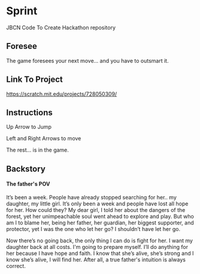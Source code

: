 # Sprint
JBCN Code To Create Hackathon repository 

## Foresee

The game foresees your next move... and you have to outsmart it.

## Link To Project 

https://scratch.mit.edu/projects/728050309/

## Instructions

Up Arrow to Jump

Left and Right Arrows to move

The rest... is in the game.

## Backstory

#### The father's POV

It’s been a week. People have already stopped searching for her.. my daughter, my little girl. It’s only been a week and people have lost all hope for her. How could they? My dear girl, I told her about the dangers of the forest, yet her unimpeachable soul went ahead to explore and play. But who am I to blame her, being her father, her guardian, her biggest supporter, and protector, yet I was the one who let her go? I shouldn’t have let her go.

Now there’s no going back, the only thing I can do is fight for her. I want my daughter back at all costs. I'm going to prepare myself. I’ll do anything for her because I have hope and faith. I know that she’s alive, she’s strong and I know she’s alive, I will find her. After all, a true father's intuition is always correct.
